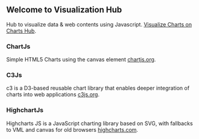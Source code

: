 ## Welcome to Visualization Hub

Hub to visualize data & web contents using Javascript.
[Visualize Charts on Charts Hub](https://visualizationhub.github.io/).

### ChartJs

Simple HTML5 Charts using the canvas element [chartjs.org](http://www.chartjs.org/).

### C3Js

c3 is a D3-based reusable chart library that enables deeper integration of charts into web applications [c3js.org](http://c3js.org/).

### HighchartJs

Highcharts JS is a JavaScript charting library based on SVG, with fallbacks to VML and canvas for old browsers [highcharts.com](www.highcharts.com).
